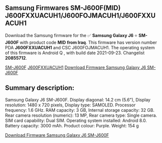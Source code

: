 <h2>Samsung Firmwares SM-J600F(MID) J600FXXUACUH1/J600FOJMACUH1/J600FXXUACUH1</h2>
Download the Samsung firmware for the ✅ <strong>Samsung Galaxy J6 </strong> ⭐ <strong>SM-J600F</strong> with product code <strong>MID</strong> <strong> from Iraq</strong>. This firmware has version number PDA <strong>J600FXXUACUH1</strong> and CSC J600FOJMACUH1. The operating system of this firmware is Android Q , with build date 2021-09-23. Changelist <strong>20855712</strong>.


[SM-J600F](https://samfirm.shop/samsung/model/SM-J600F)
[J600FXXUACUH1](https://samfirm.shop/samsung/pda/J600FXXUACUH1)
[Download Firmware Samsung Galaxy J6 SM-J600F](https://samfirm.shop/samsung/firmware/459050)
<h2>Summary description:</h2>
<p>Samsung Galaxy J6 SM-J600F. Display diagonal: 14.2 cm (5.6"), Display resolution: 1480 x 720 pixels, Display type: SAMOLED. Processor frequency: 1.6 GHz. RAM capacity: 3 GB, Internal storage capacity: 32 GB. Rear camera resolution (numeric): 13 MP, Rear camera type: Single camera. SIM card capability: Dual SIM. Operating system installed: Android 8.0. Battery capacity: 3000 mAh. Product colour: Purple. Weight: 154 g</p>


[Download Firmware Samsung Galaxy J6 SM-J600F](https://samfirm.shop/samsung/firmware/459050)
